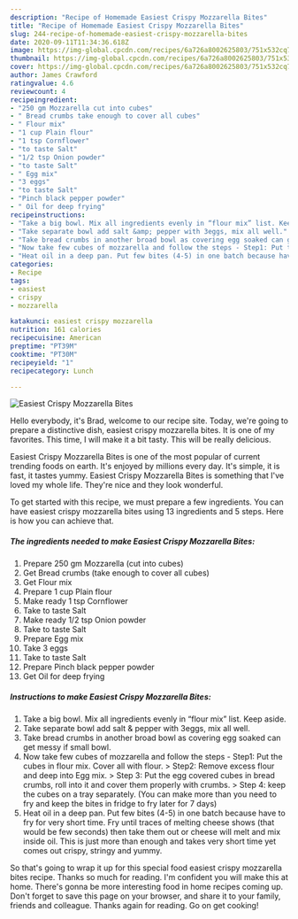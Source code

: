 ```yaml
---
description: "Recipe of Homemade Easiest Crispy Mozzarella Bites"
title: "Recipe of Homemade Easiest Crispy Mozzarella Bites"
slug: 244-recipe-of-homemade-easiest-crispy-mozzarella-bites
date: 2020-09-11T11:34:36.618Z
image: https://img-global.cpcdn.com/recipes/6a726a8002625803/751x532cq70/easiest-crispy-mozzarella-bites-recipe-main-photo.jpg
thumbnail: https://img-global.cpcdn.com/recipes/6a726a8002625803/751x532cq70/easiest-crispy-mozzarella-bites-recipe-main-photo.jpg
cover: https://img-global.cpcdn.com/recipes/6a726a8002625803/751x532cq70/easiest-crispy-mozzarella-bites-recipe-main-photo.jpg
author: James Crawford
ratingvalue: 4.6
reviewcount: 4
recipeingredient:
- "250 gm Mozzarella cut into cubes"
- " Bread crumbs take enough to cover all cubes"
- " Flour mix"
- "1 cup Plain flour"
- "1 tsp Cornflower"
- "to taste Salt"
- "1/2 tsp Onion powder"
- "to taste Salt"
- " Egg mix"
- "3 eggs"
- "to taste Salt"
- "Pinch black pepper powder"
- " Oil for deep frying"
recipeinstructions:
- "Take a big bowl. Mix all ingredients evenly in “flour mix” list. Keep aside."
- "Take separate bowl add salt &amp; pepper with 3eggs, mix all well."
- "Take bread crumbs in another broad bowl as covering egg soaked can get messy if small bowl."
- "Now take few cubes of mozzarella and follow the steps - Step1: Put the cubes in flour mix. Cover all with flour. &gt; Step2: Remove excess flour and deep into Egg mix. &gt; Step 3: Put the egg covered cubes in bread crumbs, roll into it and cover them properly with crumbs. &gt; Step 4: keep the cubes on a tray separately. (You can make more than you need to fry and keep the bites in fridge to fry later for 7 days)"
- "Heat oil in a deep pan. Put few bites (4-5) in one batch because have to fry for very short time. Fry until traces of melting cheese shows (that would be few seconds) then take them out or cheese will melt and mix inside oil. This is just more than enough and takes very short time yet comes out crispy, stringy and yummy."
categories:
- Recipe
tags:
- easiest
- crispy
- mozzarella

katakunci: easiest crispy mozzarella 
nutrition: 161 calories
recipecuisine: American
preptime: "PT39M"
cooktime: "PT30M"
recipeyield: "1"
recipecategory: Lunch

---
```



![Easiest Crispy Mozzarella Bites](https://img-global.cpcdn.com/recipes/6a726a8002625803/751x532cq70/easiest-crispy-mozzarella-bites-recipe-main-photo.jpg)

Hello everybody, it's Brad, welcome to our recipe site. Today, we're going to prepare a distinctive dish, easiest crispy mozzarella bites. It is one of my favorites. This time, I will make it a bit tasty. This will be really delicious.

Easiest Crispy Mozzarella Bites is one of the most popular of current trending foods on earth. It's enjoyed by millions every day. It's simple, it is fast, it tastes yummy. Easiest Crispy Mozzarella Bites is something that I've loved my whole life. They're nice and they look wonderful.




To get started with this recipe, we must prepare a few ingredients. You can have easiest crispy mozzarella bites using 13 ingredients and 5 steps. Here is how you can achieve that.

<!--inarticleads1-->

##### The ingredients needed to make Easiest Crispy Mozzarella Bites:

1. Prepare 250 gm Mozzarella (cut into cubes)
1. Get  Bread crumbs (take enough to cover all cubes)
1. Get  Flour mix
1. Prepare 1 cup Plain flour
1. Make ready 1 tsp Cornflower
1. Take to taste Salt
1. Make ready 1/2 tsp Onion powder
1. Take to taste Salt
1. Prepare  Egg mix
1. Take 3 eggs
1. Take to taste Salt
1. Prepare Pinch black pepper powder
1. Get  Oil for deep frying




<!--inarticleads2-->

##### Instructions to make Easiest Crispy Mozzarella Bites:

1. Take a big bowl. Mix all ingredients evenly in “flour mix” list. Keep aside.
1. Take separate bowl add salt &amp; pepper with 3eggs, mix all well.
1. Take bread crumbs in another broad bowl as covering egg soaked can get messy if small bowl.
1. Now take few cubes of mozzarella and follow the steps - Step1: Put the cubes in flour mix. Cover all with flour. &gt; Step2: Remove excess flour and deep into Egg mix. &gt; Step 3: Put the egg covered cubes in bread crumbs, roll into it and cover them properly with crumbs. &gt; Step 4: keep the cubes on a tray separately. (You can make more than you need to fry and keep the bites in fridge to fry later for 7 days)
1. Heat oil in a deep pan. Put few bites (4-5) in one batch because have to fry for very short time. Fry until traces of melting cheese shows (that would be few seconds) then take them out or cheese will melt and mix inside oil. This is just more than enough and takes very short time yet comes out crispy, stringy and yummy.




So that's going to wrap it up for this special food easiest crispy mozzarella bites recipe. Thanks so much for reading. I'm confident you will make this at home. There's gonna be more interesting food in home recipes coming up. Don't forget to save this page on your browser, and share it to your family, friends and colleague. Thanks again for reading. Go on get cooking!
